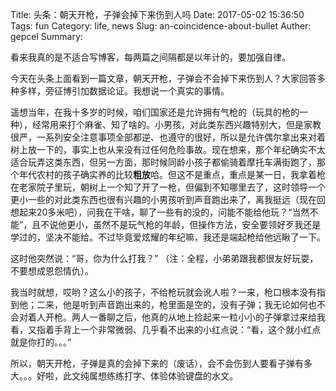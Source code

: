 Title: 头条：朝天开枪，子弹会掉下来伤到人吗
Date: 2017-05-02 15:36:50
Tags: fun
Category: life, news
Slug: an-coincidence-about-bullet
Auther: gepcel
Summary:

看来我真的是不适合写博客，每两篇之间隔都是以年计的，要加强自律。

今天在头条上面看到一篇文章，朝天开枪，子弹会不会掉下来伤到人？大家回答多种多样，旁征博引加数据论证。我想说一个真实的事情。

遥想当年，在我十多岁的时候，咱们国家还是允许拥有气枪的（玩具的枪的一种），经常用来打个麻雀、知了啥的。小男孩，对此类东西兴趣特别大，但是家教很严，一系列安全注意事项全部都逆、也遵守的很好，所以是允许偶尔拿出来对着树上放一下的，事实上也从来没有过任何危险事故。现在想来，那个年纪确实不太适合玩弄这类东西，但另一方面，那时候同龄小孩子都偷骑着摩托车满街跑了，那个年代农村的孩子确实养的比较**粗放**哈。但这不是重点，重点是某一日，我拿着枪在老家院子里玩，朝树上一个知了开了一枪，但偏到不知哪里去了，这时领导一个更小一些的对此类东西也很有兴趣的小男孩听到声音跑出来了，离我挺远（现在回想起来20多米吧），问我在干啥，聊了一些有的没的，问能不能给他玩？“当然不能”，且不说他更小，虽然不是玩气枪的年龄，但操作方法，安全要领好歹我还是学过的，坚决不能给。不过毕竟爱炫耀的年纪嘛，我还是端起枪给他远瞅了一下。

这时他突然说：“哥，你为什么打我？” （注：全程，小弟弟跟我都很友好玩耍，不要想成恩怨情仇）。

我当时就想，哎哟？这么小的孩子，不给枪玩就会讹人啦？一来，枪口根本没有指到他；二来，他是听到声音跑出来的，枪里面是空的，没有子弹；我无论如何也不会对着人开枪。两人一番聊之后，他真的从地上捡起来一粒小小的子弹拿过来给我看，又指着手背上一个非常微弱、几乎看不出来的小红点说：“看，这个就小红点就是你打的。。。”

所以，朝天开枪，子弹是真的会掉下来的（废话），会不会伤到人要看子弹有多大。。。好啦，此文纯属想练练打字、体验体验键盘的水文。